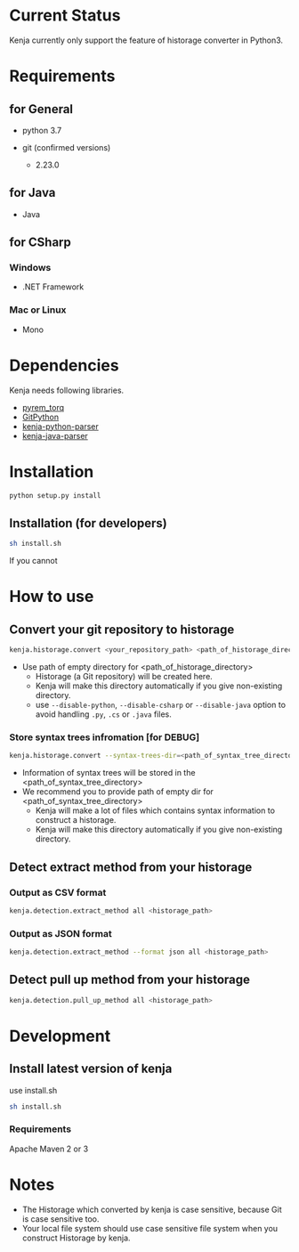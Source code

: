 # Current Status
Kenja currently only support the feature of historage converter in Python3.

# Requirements

## for General
- python 3.7

- git (confirmed versions)
    - 2.23.0

## for Java 
- Java

## for CSharp
### Windows
- .NET Framework

### Mac or Linux
- Mono

# Dependencies
Kenja needs following libraries.

- [pyrem_torq](https://github.com/tos-kamiya/pyrem_torq)
- [GitPython](https://github.com/gitpython-developers/GitPython/)
- [kenja-python-parser](https://github.com/tcu-sdlab/kenja-python-parser/)
- [kenja-java-parser](https://github.com/niyaton/kenja-java-parser/)

# Installation

```sh
python setup.py install
```

## Installation (for developers)

```sh
sh install.sh
```

If you cannot 

# How to use

## Convert your git repository to historage
```sh
kenja.historage.convert <your_repository_path> <path_of_historage_directory> <path_of_syntax_tree_directory>
```

- Use path of empty directory for \<path_of_historage_directory\>
    - Historage (a Git repository) will be created here.
    - Kenja will make this directory automatically if you give non-existing directory.
    - use `--disable-python`, `--disable-csharp` or `--disable-java` option to avoid handling `.py`, `.cs` or `.java` files.

### Store syntax trees infromation [for DEBUG]
```sh
kenja.historage.convert --syntax-trees-dir=<path_of_syntax_tree_directory> <your_repository_path> <path_of_historage_directory> 
```

- Information of syntax trees will be stored in the \<path_of_syntax_tree_directory\>
- We recommend you to provide path of empty dir for \<path_of_syntax_tree_directory\>
    - Kenja will make a lot of files which contains syntax information to construct a historage.
    - Kenja will make this directory automatically if you give non-existing directory.


## Detect extract method from your historage

### Output as CSV format
```sh
kenja.detection.extract_method all <historage_path>
```

### Output as JSON format
```sh
kenja.detection.extract_method --format json all <historage_path>
```

## Detect pull up method from your historage
```sh
kenja.detection.pull_up_method all <historage_path>
```

# Development
## Install latest version of kenja
use install.sh

```sh
sh install.sh
```

### Requirements
Apache Maven 2 or 3

# Notes
- The Historage which converted by kenja is case sensitive, because Git is case sensitive too.
- Your local file system should use case sensitive file system when you construct Historage by kenja.
